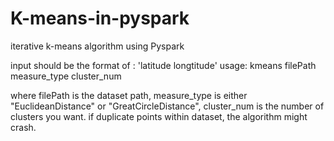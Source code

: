 # K-means-in-pyspark
iterative k-means algorithm using Pyspark

input should be the format of : 'latitude longtitude'
usage: kmeans filePath measure_type cluster_num

where filePath is the dataset path, measure_type is either "EuclideanDistance" or "GreatCircleDistance", cluster_num is the number of clusters you want.
if duplicate points within dataset, the algorithm might crash.
